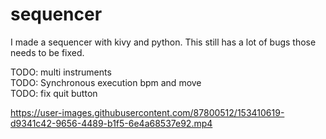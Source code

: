# sequencer

I made a sequencer with kivy and python.
This still has a lot of bugs those needs to be fixed.<br>

TODO: multi instruments<br>
TODO: Synchronous execution bpm and move<br>
TODO: fix quit button<br>


https://user-images.githubusercontent.com/87800512/153410619-d9341c42-9656-4489-b1f5-6e4a68537e92.mp4

